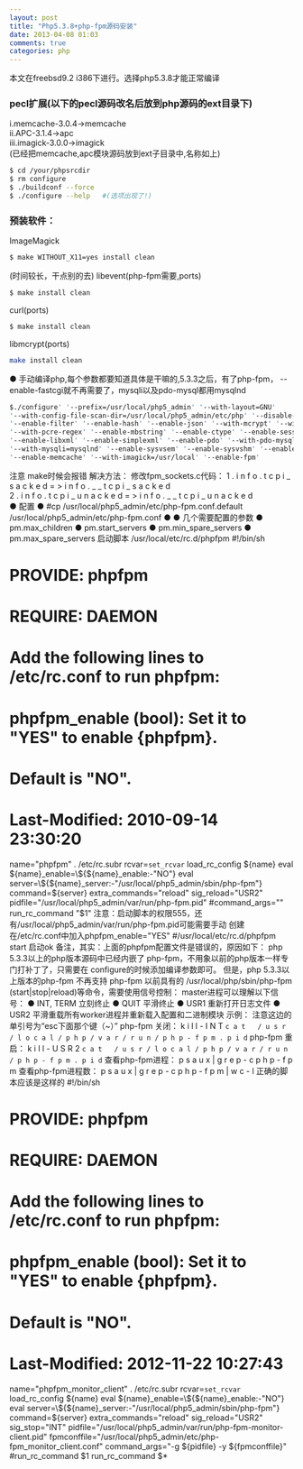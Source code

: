 ```yaml
---
layout: post
title: "Php5.3.8+php-fpm源码安装"
date: 2013-04-08 01:03
comments: true
categories: php
---
```

 
本文在freebsd9.2 i386下进行。选择php5.3.8才能正常编译

### pecl扩展(以下的pecl源码改名后放到php源码的ext目录下)
i.memcache-3.0.4->memcache<br>
ii.APC-3.1.4->apc<br>
iii.imagick-3.0.0->imagick<br>
(已经把memcache,apc模块源码放到ext子目录中,名称如上)

```sh
$ cd /your/phpsrcdir
$ rm configure
$ ./buildconf --force
$ ./configure --help   #(选项出现了!)
```

### 预装软件：
ImageMagick
```sh
$ make WITHOUT_X11=yes install clean
```

(时间较长，干点别的去)
libevent(php-fpm需要,ports)
```sh
$ make install clean
```

curl(ports)
```sh
$ make install clean
```

libmcrypt(ports)
```sh
make install clean
```

● 手动编译php,每个参数都要知道具体是干嘛的,5.3.3之后，有了php-fpm，
--enable-fastcgi就不再需要了，mysqli以及pdo-mysql都用mysqlnd
```sh
$./configure' '--prefix=/usr/local/php5_admin' '--with-layout=GNU' 
'--with-config-file-scan-dir=/usr/local/php5_admin/etc/php' '--disable-all' '--enable-dom'  
'--enable-filter' '--enable-hash' '--enable-json' '--with-mcrypt' '--with-curl'  
'--with-pcre-regex' '--enable-mbstring' '--enable-ctype' '--enable-session' 
'--enable-libxml' '--enable-simplexml' '--enable-pdo' '--with-pdo-mysql=mysqlnd' 
'--with-mysqli=mysqlnd' '--enable-sysvsem' '--enable-sysvshm' '--enable-apc' 
'--enable-memcache' '--with-imagick=/usr/local' '--enable-fpm'
```

注意
make时候会报错
解决方法：
修改fpm_sockets.c代码：
1 . i n f o . t c p i _ s a c k e d     = >   i n f o . _ _ t c p i _ s a c k e d  
2 . i n f o . t c p i _ u n a c k e d   = >   i n f o . _ _ t c p i _ u n a c k e d  
● 配置
● #cp /usr/local/php5_admin/etc/php-fpm.conf.default 
/usr/local/php5_admin/etc/php-fpm.conf
  ●
● 几个需要配置的参数
● pm.max_children
● pm.start_servers
● pm.min_spare_servers
● pm.max_spare_servers
启动脚本
/usr/local/etc/rc.d/phpfpm
#!/bin/sh
# PROVIDE: phpfpm
# REQUIRE: DAEMON
#
# Add the following lines to /etc/rc.conf to run phpfpm:
#
# phpfpm_enable (bool):   Set it to "YES" to enable {phpfpm}.
#               Default is "NO".
#
# Last-Modified: 2010-09-14 23:30:20
name="phpfpm" 
. /etc/rc.subr
rcvar=`set_rcvar`
load_rc_config ${name}
eval ${name}_enable=\${${name}_enable:-"NO"}
eval server=\${${name}_server:-"/usr/local/php5_admin/sbin/php-fpm"}
command=${server}
extra_commands="reload" 
sig_reload="USR2" 
pidfile="/usr/local/php5_admin/var/run/php-fpm.pid" 
#command_args="" 
run_rc_command "$1" 
   注意：启动脚本的权限555，还有/usr/local/php5_admin/var/run/php-fpm.pid可能需要手动
创建
在/etc/rc.conf中加入phpfpm_enable="YES"
#/usr/local/etc/rc.d/phpfpm start
启动ok
备注，其实：上面的phpfpm配置文件是错误的，原因如下：
php 5.3.3以上的php版本源码中已经内嵌了 php-fpm，不用象以前的php版本一样专门打补丁了，只需要在
configure的时候添加编译参数即可。
但是，php 5.3.3以上版本的php-fpm 不再支持 php-fpm 以前具有的 /usr/local/php/sbin/php-fpm 
(start|stop|reload)等命令，需要使用信号控制：
master进程可以理解以下信号：
● INT, TERM 立刻终止
● QUIT 平滑终止
● USR1 重新打开日志文件
● USR2 平滑重载所有worker进程并重新载入配置和二进制模块
示例：
注意这边的单引号为“esc下面那个键（~）”
php-fpm 关闭：
k i l l   - I N T   ` c a t   / u s r / l o c a l / p h p / v a r / r u n / p h p - f p m . p i d `
php-fpm 重启：
k i l l   - U S R 2   ` c a t   / u s r / l o c a l / p h p / v a r / r u n / p h p - f p m . p i d `
查看php-fpm进程：
p s   a u x   |   g r e p   - c   p h p - f p m
查看php-fpm进程数：
p s   a u x   |   g r e p   - c   p h p - f p m   |   w c   - l
正确的脚本应该是这样的
#!/bin/sh
# PROVIDE: phpfpm
# REQUIRE: DAEMON
#
# Add the following lines to /etc/rc.conf to run phpfpm:
#
# phpfpm_enable (bool):   Set it to "YES" to enable {phpfpm}.
#               Default is "NO".
#
# Last-Modified: 2012-11-22 10:27:43
name="phpfpm_monitor_client"
. /etc/rc.subr
rcvar=`set_rcvar`
load_rc_config ${name}
eval ${name}_enable=\${${name}_enable:-"NO"}
eval server=\${${name}_server:-"/usr/local/php5_admin/sbin/php-fpm"}
command=${server}
extra_commands="reload"
sig_reload="USR2"
sig_stop="INT"
pidfile="/usr/local/php5_admin/var/run/php-fpm-monitor-client.pid"
fpmconffile="/usr/local/php5_admin/etc/php-fpm_monitor_client.conf"
command_args="-g ${pidfile} -y ${fpmconffile}"
#run_rc_command $1
run_rc_command $*
